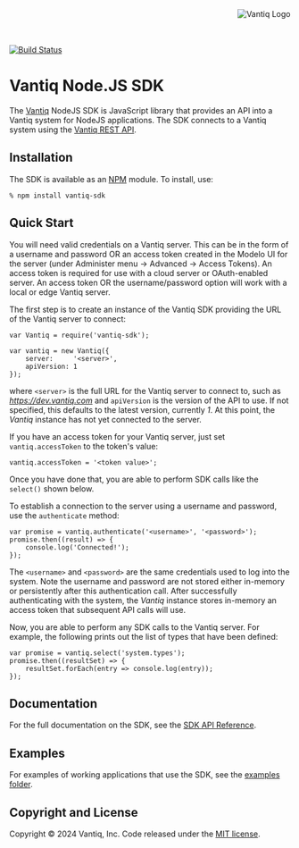 <div style="height: 50px"><img style="float:right" alt="Vantiq Logo" src="http://vantiq.com/wp-content/themes/vantiq/assets/vantiq2019/header/vantiqlogo-blue-2x.png"/></div>

[![Build Status](https://travis-ci.org/Vantiq/vantiq-sdk-node.svg?branch=master)](https://travis-ci.org/Vantiq/vantiq-sdk-node)

# Vantiq Node.JS SDK

The [Vantiq](http://www.vantiq.com) NodeJS SDK is JavaScript library that provides an API into a Vantiq system for NodeJS applications.  The SDK connects to a Vantiq system using the [Vantiq REST API](https://dev.vantiq.com/docs/system/api/index.html).

## Installation

The SDK is available as an [NPM](https://www.npmjs.com/) module.  To install, use:

    % npm install vantiq-sdk

## Quick Start

You will need valid credentials on a Vantiq server.  This can be in the form of a username and password OR an access token created in the Modelo UI for the server (under Administer menu -> Advanced -> Access Tokens).  An access token is required for use with a cloud server or OAuth-enabled server.  An access token OR the username/password option will work with a local or edge Vantiq server.

The first step is to create an instance of the Vantiq SDK providing the URL of the Vantiq server to connect:

    var Vantiq = require('vantiq-sdk');
    
    var vantiq = new Vantiq({ 
        server:     '<server>',
        apiVersion: 1
    });

where `<server>` is the full URL for the Vantiq server to connect to, such as *https://dev.vantiq.com* and `apiVersion` is the version of the API to use.  If not specified, this defaults to the latest version, currently *1*.  At this point, the *Vantiq* instance has not yet connected to the server.

If you have an access token for your Vantiq server, just set `vantiq.accessToken` to the token's value:

    vantiq.accessToken = '<token value>';

Once you have done that, you are able to perform SDK calls like the `select()` shown below.

To establish a connection to the server using a username and password, use the `authenticate` method:

    var promise = vantiq.authenticate('<username>', '<password>');
    promise.then((result) => {
        console.log('Connected!');
    });

The `<username>` and `<password>` are the same credentials used to log into the system.  Note the username and password are not stored either in-memory or persistently after this authentication call.  After successfully authenticating with the system, the *Vantiq* instance stores in-memory an access token that subsequent API calls will use.  

Now, you are able to perform any SDK calls to the Vantiq server.  For example, the following prints out the list of types that have been defined:

    var promise = vantiq.select('system.types');
    promise.then((resultSet) => {
        resultSet.forEach(entry => console.log(entry));
    });


## Documentation

For the full documentation on the SDK, see the [SDK API Reference](./docs/api.md).

## Examples

For examples of working applications that use the SDK, see the [examples folder](./examples/).

## Copyright and License

Copyright &copy; 2024 Vantiq, Inc.  Code released under the [MIT license](./LICENSE).
